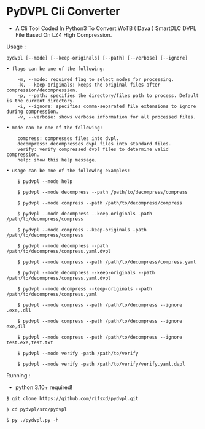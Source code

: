 # PyDVPL Cli Converter
- A Cli Tool Coded In Python3 To Convert WoTB ( Dava ) SmartDLC DVPL File Based On LZ4 High Compression.

Usage :

    pydvpl [--mode] [--keep-originals] [--path] [--verbose] [--ignore]

    • flags can be one of the following:

        -m, --mode: required flag to select modes for processing.
        -k, --keep-originals: keeps the original files after compression/decompression.
        -p, --path: specifies the directory/files path to process. Default is the current directory.
        -i, --ignore: specifies comma-separated file extensions to ignore during compression.
        -v, --verbose: shows verbose information for all processed files.

    • mode can be one of the following:

        compress: compresses files into dvpl.
        decompress: decompresses dvpl files into standard files.
        verify: verify compressed dvpl files to determine valid compression.
        help: show this help message.

    • usage can be one of the following examples:

        $ pydvpl --mode help

        $ pydvpl --mode decompress --path /path/to/decompress/compress

        $ pydvpl --mode compress --path /path/to/decompress/compress

        $ pydvpl --mode decompress --keep-originals -path /path/to/decompress/compress

        $ pydvpl --mode compress --keep-originals -path /path/to/decompress/compress

        $ pydvpl --mode decompress --path /path/to/decompress/compress.yaml.dvpl

        $ pydvpl --mode compress --path /path/to/decompress/compress.yaml

        $ pydvpl --mode decompress --keep-originals --path /path/to/decompress/compress.yaml.dvpl

        $ pydvpl --mode dcompress --keep-originals --path /path/to/decompress/compress.yaml

        $ pydvpl --mode compress --path /path/to/decompress --ignore .exe,.dll

        $ pydvpl --mode compress --path /path/to/decompress --ignore exe,dll

        $ pydvpl --mode compress --path /path/to/decompress --ignore test.exe,test.txt
        
        $ pydvpl --mode verify -path /path/to/verify

        $ pydvpl --mode verify -path /path/to/verify/verify.yaml.dvpl

Running :

- python 3.10+ required!

```
$ git clone https://github.com/rifsxd/pydvpl.git
```

```
$ cd pydvpl/src/pydvpl
```

```
$ py ./pydvpl.py -h
```
